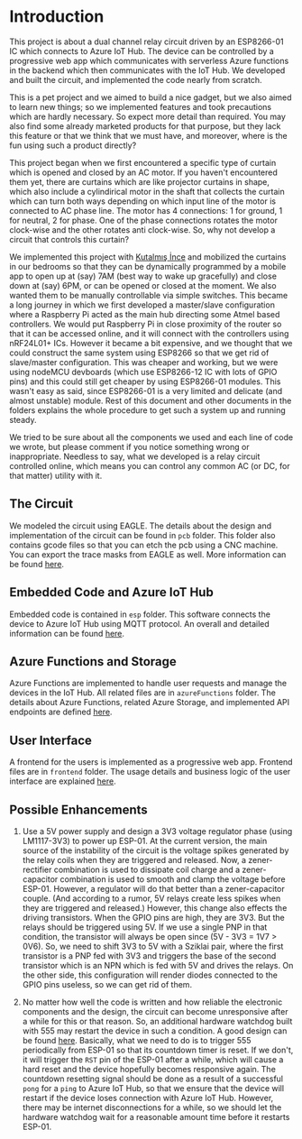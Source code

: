 # Introduction

This project is about a dual channel relay circuit driven by an ESP8266-01 IC which connects to Azure IoT Hub. The device can be controlled by a progressive web app which communicates with serverless Azure functions in the backend which then communicates with the IoT Hub. We developed and built the circuit, and implemented the code nearly from scratch.  

This is a pet project and we aimed to build a nice gadget, but we also aimed to learn new things; so we implemented features and took precautions which are hardly necessary. So expect more detail than required. You may also find some already marketed products for that purpose, but they lack this feature or that we think that we must have, and moreover, where is the fun using such a product directly?  

This project began when we first encountered a specific type of curtain which is opened and closed by an AC motor. If you haven't encountered them yet, there are curtains which are like projector curtains in shape, which also include a cylindirical motor in the shaft that collects the curtain which can turn both ways depending on which input line of the motor is connected to AC phase line. The motor has 4 connections: 1 for ground, 1 for neutral, 2 for phase. One of the phase connections rotates the motor clock-wise and the other rotates anti clock-wise. So, why not develop a circuit that controls this curtain?  

We implemented this project with [Kutalmış İnce](http://kutalmisince.com/) and mobilized the curtains in our bedrooms so that they can be dynamically programmed by a mobile app to open up at (say) 7AM (best way to wake up gracefully) and close down at (say) 6PM, or can be opened or closed at the moment. We also wanted them to be manually controllable via simple switches. This became a long journey in which we first developed a master/slave configuration where a Raspberry Pi acted as the main hub directing some Atmel based controllers. We would put Raspberry Pi in close proximity of the router so that it can be accessed online, and it will connect with the controllers using nRF24L01+ ICs. However it became a bit expensive, and we thought that we could construct the same system using ESP8266 so that we get rid of slave/master configuration. This was cheaper and working, but we were using nodeMCU devboards (which use ESP8266-12 IC with lots of GPIO pins) and this could still get cheaper by using ESP8266-01 modules. This wasn't easy as said, since ESP8266-01 is a very limited and delicate (and almost unstable) module. Rest of this document and other documents in the folders explains the whole procedure to get such a system up and running steady.  

We tried to be sure about all the components we used and each line of code we wrote, but please comment if you notice something wrong or inappropriate. Needless to say, what we developed is a relay circuit controlled online, which means you can control any common AC (or DC, for that matter) utility with it.  

## The Circuit

We modeled the circuit using EAGLE. The details about the design and implementation of the circuit can be found in `pcb` folder. This folder also contains gcode files so that you can etch the pcb using a CNC machine. You can export the trace masks from EAGLE as well. More information can be found [here](pcb).  

## Embedded Code and Azure IoT Hub 

Embedded code is contained in `esp` folder. This software connects the device to Azure IoT Hub using MQTT protocol. An overall and detailed information can be found [here](esp).  

## Azure Functions and Storage

Azure Functions are implemented to handle user requests and manage the devices in the IoT Hub. All related files are in `azureFunctions` folder. The details about Azure Functions, related Azure Storage, and implemented API endpoints are defined [here](azureFunctions).  

## User Interface

A frontend for the users is implemented as a progressive web app. Frontend files are in `frontend` folder. The usage details and business logic of the user interface are explained [here](frontend).  

## Possible Enhancements

1. Use a 5V power supply and design a 3V3 voltage regulator phase (using LM1117-3V3) to power up ESP-01. At the current version, the main source of the instability of the circuit is the voltage spikes generated by the relay coils when they are triggered and released. Now, a zener-rectifier combination is used to dissipate coil charge and a zener-capacitor combination is used to smooth and clamp the voltage before ESP-01. However, a regulator will do that better than a zener-capacitor couple. (And according to a rumor, 5V relays create less spikes when they are triggered and released.) However, this change also effects the driving transistors. When the GPIO pins are high, they are 3V3. But the relays should be triggered using 5V. If we use a single PNP in that condition, the transistor will always be open since (5V - 3V3 = 1V7 > 0V6). So, we need to shift 3V3 to 5V with a Sziklai pair, where the first transistor is a PNP fed with 3V3 and triggers the base of the second transistor which is an NPN which is fed with 5V and drives the relays. On the other side, this configuration will render diodes connected to the GPIO pins useless, so we can get rid of them.  

2. No matter how well the code is written and how reliable the electronic components and the design, the circuit can become unresponsive after a while for this or that reason. So, an additional hardware watchdog built with 555 may restart the device in such a condition. A good design can be found [here](http://upperbound.com/projects/555-watchdog-timer/). Basically, what we need to do is to trigger 555 periodically from ESP-01 so that its countdown timer is reset. If we don't, it will trigger the `RST` pin of the ESP-01 after a while, which will cause a hard reset and the device hopefully becomes responsive again. The countdown resetting signal should be done as a result of a successful `pong` for a `ping` to Azure IoT Hub, so that we ensure that the device will restart if the device loses connection with Azure IoT Hub. However, there may be internet disconnections for a while, so we should let the hardware watchdog wait for a reasonable amount time before it restarts ESP-01.  